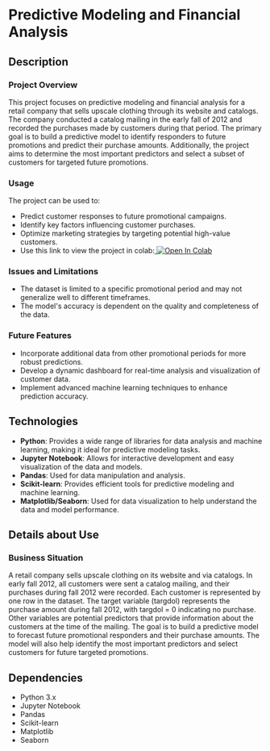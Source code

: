 # Predictive Modeling and Financial Analysis

## Description

### Project Overview
This project focuses on predictive modeling and financial analysis for a retail company that sells upscale clothing through its website and catalogs. The company conducted a catalog mailing in the early fall of 2012 and recorded the purchases made by customers during that period. The primary goal is to build a predictive model to identify responders to future promotions and predict their purchase amounts. Additionally, the project aims to determine the most important predictors and select a subset of customers for targeted future promotions.

### Usage
The project can be used to:
- Predict customer responses to future promotional campaigns.
- Identify key factors influencing customer purchases.
- Optimize marketing strategies by targeting potential high-value customers.
- Use this link to view the project in colab:<a target="_blank" href="https://colab.research.google.com/github/veerabhmahadik/Python-and-R/tree/master/Predictive_Modeling_and_Financial_Analysis">
  <img src="https://colab.research.google.com/assets/colab-badge.svg" alt="Open In Colab"/>
</a>

### Issues and Limitations
- The dataset is limited to a specific promotional period and may not generalize well to different timeframes.
- The model's accuracy is dependent on the quality and completeness of the data.

### Future Features
- Incorporate additional data from other promotional periods for more robust predictions.
- Develop a dynamic dashboard for real-time analysis and visualization of customer data.
- Implement advanced machine learning techniques to enhance prediction accuracy.

## Technologies
- **Python**: Provides a wide range of libraries for data analysis and machine learning, making it ideal for predictive modeling tasks.
- **Jupyter Notebook**: Allows for interactive development and easy visualization of the data and models.
- **Pandas**: Used for data manipulation and analysis.
- **Scikit-learn**: Provides efficient tools for predictive modeling and machine learning.
- **Matplotlib/Seaborn**: Used for data visualization to help understand the data and model performance.

## Details about Use

### Business Situation
A retail company sells upscale clothing on its website and via catalogs. In early fall 2012, all customers were sent a catalog mailing, and their purchases during fall 2012 were recorded. Each customer is represented by one row in the dataset. The target variable (targdol) represents the purchase amount during fall 2012, with targdol = 0 indicating no purchase. Other variables are potential predictors that provide information about the customers at the time of the mailing. The goal is to build a predictive model to forecast future promotional responders and their purchase amounts. The model will also help identify the most important predictors and select customers for future targeted promotions.

## Dependencies
- Python 3.x
- Jupyter Notebook
- Pandas
- Scikit-learn
- Matplotlib
- Seaborn
